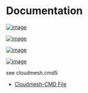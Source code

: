 Documentation
=============


[![image](https://img.shields.io/travis/TankerHQ/cloudmesh-computer.svg?branch=main)](https://travis-ci.org/TankerHQ/cloudmesn-computer)

[![image](https://img.shields.io/pypi/pyversions/cloudmesh-computer.svg)](https://pypi.org/project/cloudmesh-computer)

[![image](https://img.shields.io/pypi/v/cloudmesh-computer.svg)](https://pypi.org/project/cloudmesh-computer/)

[![image](https://img.shields.io/github/license/TankerHQ/python-cloudmesh-computer.svg)](https://github.com/TankerHQ/python-cloudmesh-computer/blob/main/LICENSE)

see cloudmesh.cmd5

* [Cloudmesh-CMD File](https://github.com/cloudmesh/cloudmesh.cmd5)
